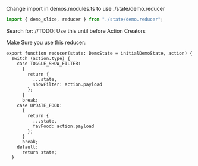 Change import in demos.modules.ts to use ./state/demo.reducer

```typescript
import { demo_slice, reducer } from "./state/demo.reducer";
```

Search for: //TODO: Use this until before Action Creators

Make Sure you use this reducer:

```
export function reducer(state: DemoState = initialDemoState, action) {
  switch (action.type) {
    case TOGGLE_SHOW_FILTER:
      {
        return {
          ...state,
          showFilter: action.payload
        };
      }
      break;
    case UPDATE_FOOD:
      {
        return {
          ...state,
          favFood: action.payload
        };
      }
      break;
    default:
      return state;
  }
```

